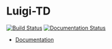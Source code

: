 Luigi-TD
========

[![Build Status](https://travis-ci.org/k24d/luigi-td.svg?branch=master)](https://travis-ci.org/k24d/luigi-td)
[![Documentation Status](https://readthedocs.org/projects/luigi-td/badge/?version=latest)](https://readthedocs.org/projects/luigi-td/?badge=latest)

* [Documentation](http://luigi-td.readthedocs.org/en/latest/gettingstarted.html)
